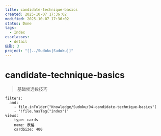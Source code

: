 ```yaml
---
title: candidate-technique-basics
created: 2025-10-07 17:36:02
modified: 2025-10-07 17:36:02
status: Done
tags:
  - Index
cssclasses:
  - detail
级别: 3
project: "[[../Sudoku|Sudoku]]"
---
```



# candidate-technique-basics

> 基础候选数技巧 

```base
filters:
  and:
    - file.inFolder("Knowledge/Sudoku/04-candidate-technique-basics")
    - '!file.hasTag("index")'
views:
  - type: cards
    name: 表格
    cardSize: 400
```
